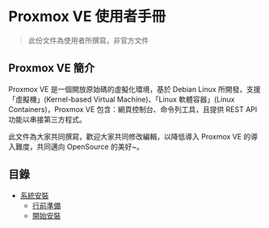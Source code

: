 Proxmox VE 使用者手冊
=
> 此份文件為使用者所撰寫，非官方文件

## Proxmox VE 簡介
Proxmox VE 是一個開放原始碼的虛擬化環境，基於 Debian Linux 所開發，支援「虛擬機」(Kernel-based Virtual Machine)、「Linux 軟體容器」(Linux Containers)，Proxmox VE 包含：網頁控制台、命令列工具，且提供 REST API 功能以串接第三方程式。

此文件為大家共同撰寫，歡迎大家共同修改編輯，以降低導入 Proxmox VE 的導入難度，共同邁向 OpenSource 的美好~。 

## 目錄
- [系統安裝](doc/01.installation.md)
  - [行前準備](doc/01.installation.md#行前準備)
  - [開始安裝](doc/01.installation.md#開始安裝)


